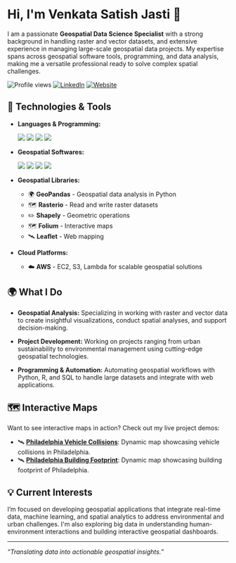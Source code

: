 # Hi, I'm Venkata Satish Jasti 👋

I am a passionate **Geospatial Data Science Specialist** with a strong background in handling raster and vector datasets, and extensive experience in managing large-scale geospatial data projects. My expertise spans across geospatial software tools, programming, and data analysis, making me a versatile professional ready to solve complex spatial challenges.

![Profile views](https://komarev.com/ghpvc/?username=yourusername&style=for-the-badge&color=green&label=Profile+Views) 
[![LinkedIn](https://img.shields.io/badge/LinkedIn-Connect-blue?style=for-the-badge&logo=linkedin)](https://www.linkedin.com/in/jastivenkatasatish555/)
[![Website](https://img.shields.io/badge/Website-Portfolio-orange?style=for-the-badge&logo=web)](https://venkatasatishjasti.myportfolio.com/)


## 🔧 Technologies & Tools
- **Languages & Programming:**
  <p align="left"> <img src="https://img.shields.io/badge/-Python-3776AB?style=for-the-badge&logo=python&logoColor=white" /> <img src="https://img.shields.io/badge/-R-276DC3?style=for-the-badge&logo=r&logoColor=white" /> <img src="https://img.shields.io/badge/-SQL-4479A1?style=for-the-badge&logo=postgresql&logoColor=white" /> <img src="https://img.shields.io/badge/-JavaScript-F7DF1E?style=for-the-badge&logo=javascript&logoColor=black" /> </p>

- **Geospatial Softwares:**
  <p align="left"> <img src="https://img.shields.io/badge/-ArcGIS-34A853?style=for-the-badge&logo=arcgis&logoColor=white" /> <img src="https://img.shields.io/badge/-QGIS-589632?style=for-the-badge&logo=qgis&logoColor=white" /> <img src="https://img.shields.io/badge/-Mapbox-000000?style=for-the-badge&logo=mapbox&logoColor=white" /> <img src="https://img.shields.io/badge/-CARTO-EA4F34?style=for-the-badge&logo=carto&logoColor=white" /> </p>

- **Geospatial Libraries:**
  - 🌍 **GeoPandas** - Geospatial data analysis in Python
  - 🗺️ **Rasterio** - Read and write raster datasets
  - ✏️ **Shapely** - Geometric operations
  - 🗺️ **Folium** - Interactive maps
  - 🛰️ **Leaflet** - Web mapping

- **Cloud Platforms:**
  - ☁️ **AWS** - EC2, S3, Lambda for scalable geospatial solutions

## 🌍 What I Do

- **Geospatial Analysis:** Specializing in working with raster and vector data to create insightful visualizations, conduct spatial analyses, and support decision-making.
  
- **Project Development:** Working on projects ranging from urban sustainability to environmental management using cutting-edge geospatial technologies.

- **Programming & Automation:** Automating geospatial workflows with Python, R, and SQL to handle large datasets and integrate with web applications.

## 🗺️ Interactive Maps

Want to see interactive maps in action? Check out my live project demos:

- 🛰️ [**Philadelphia Vehicle Collisions**](https://venkatasatishjasti.github.io/Vehicle-Collisions-in-Philadelphia/): Dynamic map showcasing vehicle collisions in Philadelphia.
- 🛰️ [**Philadelphia Building Footprint**](https://venkatasatishjasti.github.io/First-MapBox-Webmap/): Dynamic map showcasing building footprint of Philadelphia.

## 💡 Current Interests

I’m focused on developing geospatial applications that integrate real-time data, machine learning, and spatial analytics to address environmental and urban challenges. I'm also exploring big data in understanding human-environment interactions and building interactive geospatial dashboards.

---

*“Translating data into actionable geospatial insights.”*
